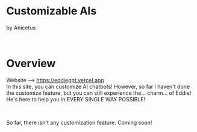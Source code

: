 # Customizable AIs
by Anicetus

<br/>

# Overview

Website --> https://eddiegpt.vercel.app
<br/>
In this site, you can customize AI chatbots! However, so far I haven't done the customize feature, but you can still experience the... charm... of Eddie! He's here to help you in EVERY SINGLE WAY POSSIBLE!

<br/>

So far, there isn't any customization feature. Coming soon!
